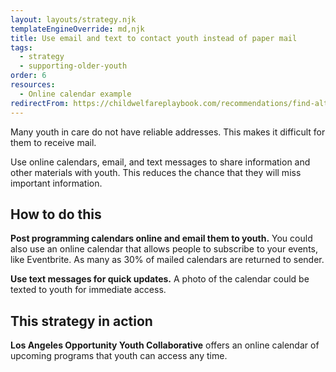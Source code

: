 ```yaml
---
layout: layouts/strategy.njk
templateEngineOverride: md,njk
title: Use email and text to contact youth instead of paper mail
tags:
  - strategy
  - supporting-older-youth
order: 6
resources:
  - Online calendar example
redirectFrom: https://childwelfareplaybook.com/recommendations/find-alternatives-to-physical-mail-for-sharing-documents-with-youth/
---
```

Many youth in care do not have reliable addresses. This makes it difficult for them to receive mail.

Use online calendars, email, and text messages to share information and other materials with youth. This reduces the chance that they will miss important information.

## How to do this

**Post programming calendars online and email them to youth.** You could also use an online calendar that allows people to subscribe to your events, like Eventbrite. As many as 30% of mailed calendars are returned to sender.

**Use text messages for quick updates.** A photo of the calendar could be texted to youth for immediate access.

## This strategy in action

**Los Angeles Opportunity Youth Collaborative** offers an online calendar of upcoming programs that youth can access any time.[](https://www.eventbrite.com/o/los-angeles-opportunity-youth-collaborative-30967055551)
